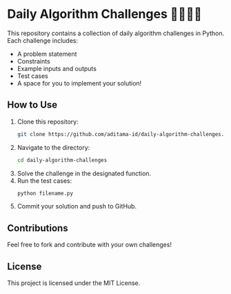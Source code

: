 # Daily Algorithm Challenges 🧑‍💻🔥🔥

This repository contains a collection of daily algorithm challenges in Python. Each challenge includes:
- A problem statement
- Constraints
- Example inputs and outputs
- Test cases
- A space for you to implement your solution!

## How to Use
1. Clone this repository:
   ```sh
   git clone https://github.com/aditama-id/daily-algorithm-challenges.git
   ```
2. Navigate to the directory:
   ```sh
   cd daily-algorithm-challenges
   ```
3. Solve the challenge in the designated function.
4. Run the test cases:
   ```sh
   python filename.py
   ```
5. Commit your solution and push to GitHub.

## Contributions
Feel free to fork and contribute with your own challenges!

## License
This project is licensed under the MIT License.
